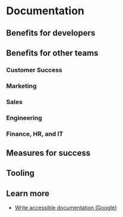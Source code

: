 # Documentation

## Benefits for developers

## Benefits for other teams

### Customer Success

### Marketing

### Sales

### Engineering

### Finance, HR, and IT

## Measures for success

## Tooling

## Learn more

* [Write accessible documentation (Google)](https://developers.google.com/style/accessibility)